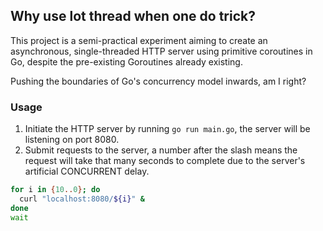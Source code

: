 ## Why use lot thread when one do trick?

This project is a semi-practical experiment aiming to create an asynchronous, single-threaded HTTP server using primitive coroutines in Go, despite the pre-existing Goroutines already existing. 

Pushing the boundaries of Go's concurrency model inwards, am I right?

### Usage

1. Initiate the HTTP server by running `go run main.go`, the server will be listening on port 8080.
2. Submit requests to the server, a number after the slash means the request will take that many seconds to complete due to the server's artificial CONCURRENT delay.

```bash
for i in {10..0}; do
  curl "localhost:8080/${i}" &
done
wait
```

